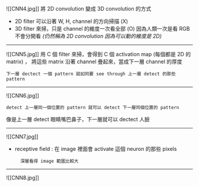 ![[CNN4.jpg]]
將 2D convolution 變成 3D convolution 的方式
* 2D filter 可以沿著 W, H, channel 的方向掃描	  (X)
* 3D filter 來掃，只是 channel 的維度一次看全部 (O) 因為人類一次是看 RGB 不會分開看 *(仍然稱為 2D convolution 因為可以動的維度是 2D)*

---
![[CNN5.jpg]]
用 C 個 filter 來掃，會得到 C 個 activation map (每個都是 2D 的 matrix) ， 將這些 matrix 沿著 channel 疊起來，當成下一層 channel 的厚度

	下一層 dectect 一個 pattern 就如同要 see through 上一層 detect 的那些 pattern

---
![[CNN6.jpg]]

	detect 上一層同一個位置的 pattern 就可以 detect 下一層同個位置的 pattern
	
像是上一層 detect 眼睛嘴巴鼻子，下一層就可以 dectect 人臉

---
![[CNN7.jpg]]
* receptive field : 在 image 裡面會 activate 這個 neuron 的那些 pixels


		深層看得 image 範圍比較大

---
![[CNN8.jpg]]
